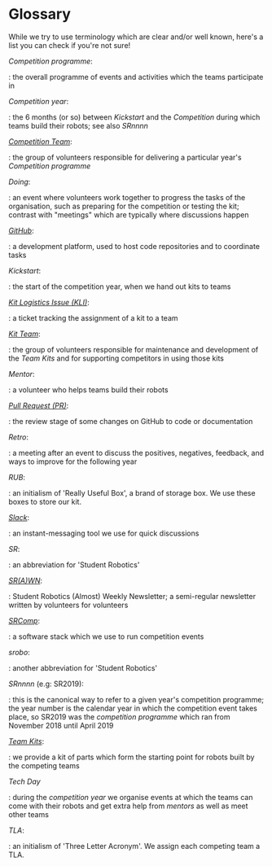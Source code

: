 # Glossary

While we try to use terminology which are clear and/or well known, here's a list
you can check if you're not sure!

<!---
Note to editors; please:
- keep this list in alphabetical order
- ensure that, within the list, usages of other terms defined in the list are
  emphasised suitably
--->

_Competition programme_:

: the overall programme of events and activities which the teams participate in

_Competition year_:

: the 6 months (or so) between _Kickstart_ and the _Competition_ during which
teams build their robots; see also _SRnnnn_

[_Competition Team_](https://opsmanual.studentrobotics.org/annual-robotics-competition/competition-team):

: the group of volunteers responsible for delivering a particular year's
_Competition programme_

_Doing_:

: an event where volunteers work together to progress the tasks of the
organisation, such as preparing for the competition or testing the kit; contrast
with "meetings" which are typically where discussions happen

[_GitHub_](./git-and-github.md):

: a development platform, used to host code repositories and to coordinate tasks

_Kickstart_:

: the start of the competition year, when we hand out kits to teams

[_Kit Logistics Issue (KLI)_](https://github.com/srobo/kit-logistics/):

: a ticket tracking the assignment of a kit to a team

[_Kit Team_](https://opsmanual.studentrobotics.org/annual-robotics-competition/kit-team):

: the group of volunteers responsible for maintenance and development of the
_Team Kits_ and for supporting competitors in using those kits

_Mentor_:

: a volunteer who helps teams build their robots

[_Pull Request (PR)_](https://docs.github.com/en/pull-requests/collaborating-with-pull-requests/proposing-changes-to-your-work-with-pull-requests/about-pull-requests):

: the review stage of some changes on GitHub to code or documentation

_Retro_:

: a meeting after an event to discuss the positives, negatives, feedback, and ways to improve for the following year

_RUB_:

: an initialism of 'Really Useful Box', a brand of storage box. We use these boxes to store our kit.

[_Slack_](https://studentrobotics.slack.com/):

: an instant-messaging tool we use for quick discussions

_SR_:

: an abbreviation for 'Student Robotics'

[_SR(A)WN_](./srawn.md):

: Student Robotics (Almost) Weekly Newsletter; a semi-regular newsletter written by volunteers for volunteers

[_SRComp_](https://github.com/PeterJCLaw/srcomp/wiki):

: a software stack which we use to run competition events

_srobo_:

: another abbreviation for 'Student Robotics'

_SRnnnn_ (e.g: SR2019):

: this is the canonical way to refer to a given year's competition programme;
the year number is the calendar year in which the competition event takes place,
so SR2019 was the _competition programme_ which ran from November 2018 until
April 2019

[_Team Kits_](../kit/README.md):

: we provide a kit of parts which form the starting point for robots built by
the competing teams

_Tech Day_

: during the _competition year_ we organise events at which the teams can come
with their robots and get extra help from _mentors_ as well as meet other teams

_TLA_:

: an initialism of 'Three Letter Acronym'. We assign each competing team a TLA.

